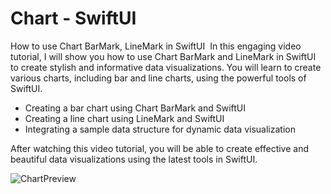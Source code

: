 # Chart - SwiftUI

How to use Chart BarMark, LineMark in SwiftUI  In this engaging video tutorial, I will show you how to use Chart BarMark and LineMark in SwiftUI to create stylish and informative data visualizations. You will learn to create various charts, including bar and line charts, using the powerful tools of SwiftUI.

- Creating a bar chart using Chart BarMark and SwiftUI
- Creating a line chart using LineMark and SwiftUI
- Integrating a sample data structure for dynamic data visualization

After watching this video tutorial, you will be able to create effective and beautiful data visualizations using the latest tools in SwiftUI.


![ChartPreview](https://user-images.githubusercontent.com/127990298/232866194-07087b76-670a-49ee-9605-1ea3bd7c2982.jpg)

